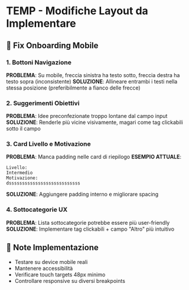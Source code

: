 # TEMP - Modifiche Layout da Implementare

## 🔧 Fix Onboarding Mobile

### 1. Bottoni Navigazione

**PROBLEMA**: Su mobile, freccia sinistra ha testo sotto, freccia destra ha testo sopra (inconsistente)
**SOLUZIONE**: Allineare entrambi i testi nella stessa posizione (preferibilmente a fianco delle frecce)

### 2. Suggerimenti Obiettivi

**PROBLEMA**: Idee preconfezionate troppo lontane dal campo input
**SOLUZIONE**: Renderle più vicine visivamente, magari come tag clickabili sotto il campo

### 3. Card Livello e Motivazione

**PROBLEMA**: Manca padding nelle card di riepilogo
**ESEMPIO ATTUALE**:

```
Livello:
Intermedio
Motivazione:
dsssssssssssssssssssssssssss
```

**SOLUZIONE**: Aggiungere padding interno e migliorare spacing

### 4. Sottocategorie UX

**PROBLEMA**: Lista sottocategorie potrebbe essere più user-friendly
**SOLUZIONE**: Implementare tag clickabili + campo "Altro" più intuitivo

## 📝 Note Implementazione

- Testare su device mobile reali
- Mantenere accessibilità
- Verificare touch targets 48px minimo
- Controllare responsive su diversi breakpoints
